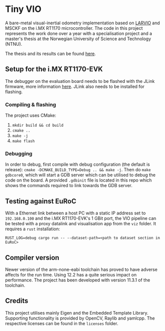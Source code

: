 # Tiny VIO

A bare-metal visual-inertial odometry implementation based on [LARVIO](https://github.com/PetWorm/LARVIO) and MSCKF on the i.MX RT1170 microcontroller. The code in this project represents the work done over a year with a specialisation project and a master's thesis at the Norwegian University of Science and Technology (NTNU).

The thesis and its results can be found [here](docs/thesis.pdf).

## Setup for the i.MX RT1170-EVK

The debugger on the evaluation board needs to be flashed with the JLink firmware, more information [here](https://community.nxp.com/t5/i-MX-RT-Knowledge-Base/Using-J-Link-with-MIMXRT1160-EVK-or-MIMXRT1170-EVK/ta-p/1529760). JLink also needs to be installed for flashing.

### Compiling & flashing

The project uses CMake:

1. `mkdir build && cd build`
2. `cmake ..`
3. `make -j`
4. `make flash`

### Debugging

In order to debug, first compile with debug configuration (the default is release): `cmake -DCMAKE_BUILD_TYPE=Debug .. && make -j`. Then do `make gdbcore0`, which will start a GDB server which can be utilised to debug the code on the board. A provided `.gdbinit` file is located in this repo which shows the commands required to link towards the GDB server.

## Testing against EuRoC

With a Ethernet link between a host PC with a static IP address set to `192.168.0.100` and the i.MX RT1170-EVK's 1 GBit port, the VIO pipeline can be tested with a proxy datalink and visualisation app from the `viz` folder. It requires a `rust` installation:

```
RUST_LOG=debug cargo run -- --dataset-path=<path to dataset section in EuRoC>
```

## Compiler version

Newer version of the arm-none-eabi toolchain has proved to have adverse affects for the run time. Using 12.2 has a quite serious impact on performance. The project has been developed with version 11.3.1 of the toolchain.

## Credits

This project utilises mainly Eigen and the Embedded Template Library. Supporting functionality is provided by OpenCV, Raylib and yamlcpp. The respective licenses can be found in the `licenses` folder.
